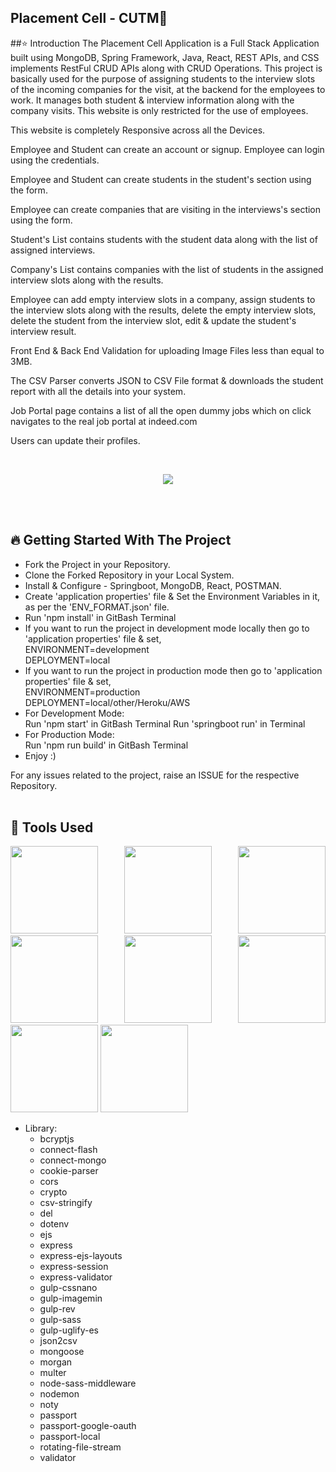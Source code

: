 ## Placement Cell - CUTM🚀

##⭐ Introduction
The Placement Cell Application is a Full Stack Application built using MongoDB, Spring Framework, Java, React, REST APIs, and CSS implements RestFul CRUD APIs along with CRUD Operations. This project is basically used for the purpose of assigning students to the interview slots of the incoming companies for the visit, at the backend for the employees to work. It manages both student & interview information along with the company visits. This website is only restricted for the use of employees.

This website is completely Responsive across all the Devices.

Employee and Student can create an account or signup. Employee can login using the credentials.

Employee and Student can create students in the student's section using the form.

Employee can create companies that are visiting in the interviews's section using the form.

Student's List contains students with the student data along with the list of assigned interviews.

Company's List contains companies with the list of students in the assigned interview slots along with the results.

Employee can add empty interview slots in a company, assign students to the interview slots along with the results, delete the empty interview slots, delete the student from the interview slot, edit & update the student's interview result.

Front End & Back End Validation for uploading Image Files less than equal to 3MB.

The CSV Parser converts JSON to CSV File format & downloads the student report with all the details into your system.

Job Portal page contains a list of all the open dummy jobs which on click navigates to the real job portal at indeed.com

Users can update their profiles.

 <br/>
   <p align="center">
   <img src="https://user-images.githubusercontent.com/76626529/192450122-842c2578-c742-4922-988b-4b141195cfed.png">
   </p>

   <br/>
   <br/>

   ## 🔥 Getting Started With The Project

-  Fork the Project in your Repository.
-  Clone the Forked Repository in your Local System.
-  Install & Configure - Springboot, MongoDB, React, POSTMAN.
-  Create 'application properties' file & Set the Environment Variables in it, as per the 'ENV_FORMAT.json' file.
-  Run 'npm install' in GitBash Terminal
-  If you want to run the project in development mode locally then go to 'application properties' file & set, <br/>
   ENVIRONMENT=development <br/>
   DEPLOYMENT=local
-  If you want to run the project in production mode then go to 'application properties' file & set, <br/>
   ENVIRONMENT=production <br/>
   DEPLOYMENT=local/other/Heroku/AWS
-  For Development Mode: <br/>
   Run 'npm start' in GitBash Terminal
   Run 'springboot run' in Terminal
-  For Production Mode: <br/>
   Run 'npm run build' in GitBash Terminal
-  Enjoy :)

For any issues related to the project, raise an ISSUE for the respective Repository.
<br/>
<br/>

## 🔨 Tools Used

<p align="justify">
<img height="140" width="140" src="https://www.w3.org/html/logo/downloads/HTML5_Logo_256.png">
<img height="140" width="140" src="https://logodix.com/logo/470309.png">
<img height="140" width="140" src="https://upload.wikimedia.org/wikipedia/commons/6/6a/JavaScript-logo.png">
<img height="140" width="140" src="https://upload.wikimedia.org/wikipedia/commons/b/b2/Bootstrap_logo.svg">
<img height="140" width="140" src="https://encrypted-tbn0.gstatic.com/images?q=tbn:ANd9GcQv2l-4Y-ZVZm77rzV9CRJxmgNPpy36zgePIA&usqp=CAU(https://hackernoon.com/package-your-react-app-with-spring-boot-a-how-to-guide-cdfm329w)">
<img height="140" width="140" src="https://encrypted-tbn0.gstatic.com/images?q=tbn:ANd9GcSMX7p-_Zo1LqsEfO1v3B6Zw0Jgvhk4vo1fKA&usqp=CAU">
<img height="140" width="140" src="https://encrypted-tbn0.gstatic.com/images?q=tbn:ANd9GcRASBParCnQhsRkKZ8opkkRjtk9XJ-MHdy0jA&usqp=CAU">
<img height="140" width="140" src="https://code.visualstudio.com/assets/apple-touch-icon.png">
</p>

-  Library:
   -  bcryptjs
   -  connect-flash
   -  connect-mongo
   -  cookie-parser
   -  cors
   -  crypto
   -  csv-stringify
   -  del
   -  dotenv
   -  ejs
   -  express
   -  express-ejs-layouts
   -  express-session
   -  express-validator
   -  gulp-cssnano
   -  gulp-imagemin
   -  gulp-rev
   -  gulp-sass
   -  gulp-uglify-es
   -  json2csv
   -  mongoose
   -  morgan
   -  multer
   -  node-sass-middleware
   -  nodemon
   -  noty
   -  passport
   -  passport-google-oauth
   -  passport-local
   -  rotating-file-stream
   -  validator


